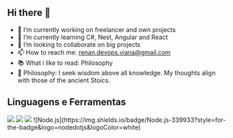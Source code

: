 ## Hi there 👋

- 🔭 I’m currently working on freelancer and own projects
- 🌱 I’m currently learning C#, Nest, Angular and React
- 👯 I’m looking to collaborate on big projects
- 📫 How to reach me: renan.devops.viana@gmail.com
- :books: What i like to read: Philosophy
- 🧠 Philosophy: I seek wisdom above all knowledge. My thoughts align with those of the ancient Stoics.


## Linguagens e Ferramentas
<img src="https://img.shields.io/badge/JavaScript-F7DF1E?style=for-the-badge&logo=javascript&logoColor=black" />
<img src="https://img.shields.io/badge/Python-3776AB?style=for-the-badge&logo=python&logoColor=white" />
<img src="https://img.shields.io/badge/Sequelize-52B0E7?logo=sequelize&logoColor=fff)" />
![Node.js](https://img.shields.io/badge/Node.js-339933?style=for-the-badge&logo=nodedotjs&logoColor=white)
